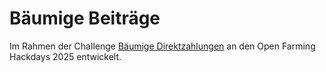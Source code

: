 # Bäumige Beiträge

Im Rahmen der Challenge [Bäumige Direktzahlungen](https://hack.farming.opendata.ch/project/151) an den Open Farming Hackdays 2025 entwickelt.